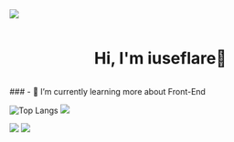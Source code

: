 <!--horizontal divider(gradiant)-->
<img src="https://user-images.githubusercontent.com/73097560/115834477-dbab4500-a447-11eb-908a-139a6edaec5c.gif">

<!--h1 without bottom border-->
<div id="user-content-toc">
  <ul align="center">
    <summary><h1 style="display: inline-block">Hi, I'm iuseflare👋</h1></summary>
  </ul>
</div>
### - 🌱 I’m currently learning more about Front-End

![Top Langs](https://github-readme-stats-git-masterrstaa-rickstaa.vercel.app/api/top-langs/?username=wfsecs&layout=compact&theme=dark)
<img src="https://skillicons.dev/icons?i=git,github,html,js,linux,py,vscode&perline=14" />

  
[![](https://visitcount.itsvg.in/api?id=iuseflare&icon=3&color=6)](https://visitcount.itsvg.in)
<img src="https://user-images.githubusercontent.com/73097560/115834477-dbab4500-a447-11eb-908a-139a6edaec5c.gif">
